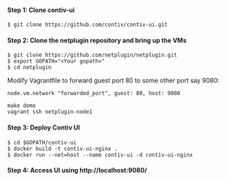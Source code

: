 #### Step 1: Clone contiv-ui


```
$ git clone https://github.com/contiv/contiv-ui.git
```

#### Step 2: Clone the netplugin repository and bring up the VMs

```
$ git clone https://github.com/netplugin/netplugin.git
$ export GOPATH="<Your gopath>"
$ cd netplugin
```

Modify Vagrantfile to forward guest port 80 to some other port say 9080:

`node.vm.network "forwarded_port", guest: 80, host: 9080`

```
make demo
vagrant ssh netplugin-node1
```

#### Step 3: Deploy Contiv UI
```
$ cd $GOPATH/contiv-ui
$ docker build -t contiv-ui-nginx .
$ docker run --net=host --name contiv-ui -d contiv-ui-nginx
```
#### Step 4: Access UI using http://localhost:9080/

